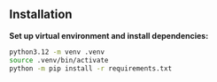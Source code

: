 ## Installation

**Set up virtual environment and install dependencies:**

```bash
python3.12 -m venv .venv
source .venv/bin/activate
python -m pip install -r requirements.txt
```